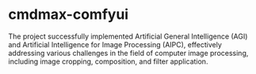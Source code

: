 # cmdmax-comfyui
The project successfully implemented Artificial General Intelligence (AGI) and Artificial Intelligence for Image Processing (AIPC), effectively addressing various challenges in the field of computer image processing, including image cropping, composition, and filter application.
